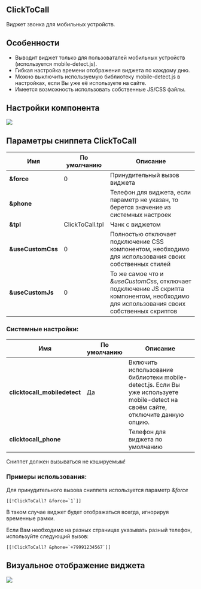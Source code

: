 ## ClickToCall

Виджет звонка для мобильных устройств.

## Особенности
* Выводит виджет только для пользоваталей мобильных устройств (используется mobile-detect.js).
* Гибкая настройка времени отображения виджета по каждому дню.
* Можно выключить используемую библиотеку mobile-detect.js в настройках, если Вы уже её используете на сайте.
* Имеется возможность использовать собственные JS/CSS файлы.

## Настройки компонента
[![](https://file.modx.pro/files/e/d/e/ede2cae090be91001e6bd3c28c38ed6b.png)](https://file.modx.pro/files/e/d/e/ede2cae090be91001e6bd3c28c38ed6b.png)

## Параметры сниппета ClickToCall
| Имя              | По умолчанию                                      | Описание                                                                  |
| --------------------- | ------------------------------------------------- | ------------------------------------------------------------------------- |
| **&force**         | 0     | Принудительный вызов виджета   |
| **&phone** | | Телефон для виджета, если параметр не указан, то берется значение из системных настроек|
| **&tpl**     | ClickToCall.tpl   | Чанк с виджетом     |  
| **&useCustomCss** | 0 | Полностью отключает подключение CSS компонентом, необходимо для использования своих собственных стилей  |
| **&useCustomJs**| 0 | То же самое что и *&useCustomCss*, отключает подключение JS скрипта компонентом, необходимо для использования своих собственных скриптов |

### Системные настройки:
| Имя                     | По умолчанию                        | Описание                                                                         |
| ---------------------------- | ----------------------------------- | -------------------------------------------------------------------------------- |
| **clicktocall_mobiledetect**    | Да                                | Включить использование библиотеки mobile-detect.js. Если Вы уже используете mobile-detect на своём сайте, отключите данную опцию. |
| **clicktocall_phone**    |                                 | Телефон для виджета по умолчанию |

Сниппет должен вызываться не кэшируемым!

### Примеры использования:

Для принудительного вызова сниппета используется параметр *&force*
```
[[!ClickToCall? &force=`1`]]
```
В таком случае виджет будет отображаться всегда, игнорируя временные рамки.

Если Вам необходимо на разных страницах указывать разный телефон, используйте следующий вызов:
```
[[!ClickToCall? &phone=`+79991234567`]]
```

## Визуальное отображение виджета
[![](https://file.modx.pro/files/6/c/1/6c145fac108b67a90d7e604fbe076ba8.png)](https://file.modx.pro/files/6/c/1/6c145fac108b67a90d7e604fbe076ba8.png)